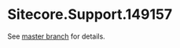 # Sitecore.Support.149157

See [master branch](https://github.com/sitecoresupport/Sitecore.Support.149157) for details.